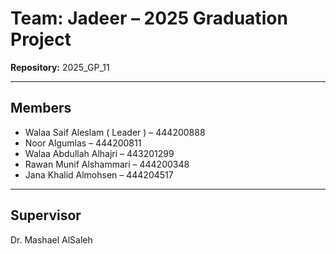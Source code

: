 # Team: Jadeer – 2025 Graduation Project  
**Repository:** 2025_GP_11  

---

## Members
- Walaa Saif Aleslam ( Leader ) – 444200888  
- Noor Algumlas – 444200811  
- Walaa Abdullah Alhajri – 443201299  
- Rawan Munif Alshammari – 444200348  
- Jana Khalid Almohsen – 444204517  

---

## Supervisor
Dr. Mashael AlSaleh  
